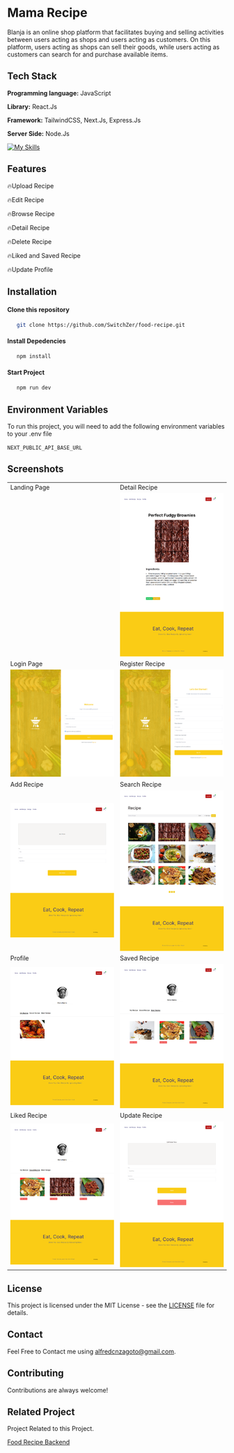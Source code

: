 # Mama Recipe

Blanja is an online shop platform that facilitates buying and selling activities between users acting as shops and users acting as customers. On this platform, users acting as shops can sell their goods, while users acting as customers can search for and purchase available items.

## Tech Stack

**Programming language:** JavaScript

**Library:** React.Js

**Framework:** TailwindCSS, Next.Js, Express.Js

**Server Side:** Node.Js

[![My Skills](https://skillicons.dev/icons?i=js,html,css,tailwind,react,express,nodejs,next)](https://skillicons.dev)

## Features

🔥Upload Recipe

🔥Edit Recipe

🔥Browse Recipe

🔥Detail Recipe

🔥Delete Recipe

🔥Liked and Saved Recipe

🔥Update Profile

## Installation

#### Clone this repository

```bash
   git clone https://github.com/SwitchZer/food-recipe.git
```

#### Install Depedencies

```bash
   npm install
```

#### Start Project

```bash
   npm run dev
```

## Environment Variables

To run this project, you will need to add the following environment variables to your .env file

`NEXT_PUBLIC_API_BASE_URL`

## Screenshots

<table>
   <tr>
      <td>Landing Page</td>
      <td>Detail Recipe</td>
   </tr>
   <tr>
      <td><img width="350px" src="./public/LandingPage.png" border="0" alt="" /></td>
      <td><img width="350px" src="./public/DetailRecipePage.png" border="0" alt="" /></td>
   </tr>
   <tr>
      <td>Login Page</td>
      <td>Register Recipe</td>
   </tr>
   <tr>
      <td><img width="350px" src="./public/LoginPage.png" border="0" alt="" /></td>
      <td><img width="350px" src="./public/RegisterPage.png" border="0" alt="" /></td>
   </tr>
   <tr>
      <td>Add Recipe</td>
      <td>Search Recipe</td>
   </tr>
   <tr>
      <td><img width="350px" src="./public/AddRecipe.png" border="0" alt="" /></td>
      <td><img width="350px" src="./public/RecipePage.png" border="0" alt="" /></td>
   </tr>
   <tr>
      <td>Profile</td>
      <td>Saved Recipe</td>
   </tr>
   <tr>
      <td><img width="350px" src="./public/ProfilePage.png" border="0" alt="" /></td>
      <td><img width="350px" src="./public/SavedRecipe.png" border="0" alt="" /></td>
   </tr>
   <tr>
      <td>Liked Recipe</td>
      <td>Update Recipe</td>
   </tr>
   <tr>
      <td><img width="350px" src="./public/LikedRecipe.png" border="0" alt="" /></td>
      <td><img width="350px" src="./public/UpdateRecipe.png" border="0" alt="" /></td>
   </tr>
</table>

## License

This project is licensed under the MIT License - see the [LICENSE](LICENSE) file for details.

## Contact

Feel Free to Contact me using [alfredcnzagoto@gmail.com](alfredcnzagoto@gmail.com).

## Contributing

Contributions are always welcome!

## Related Project

Project Related to this Project.

[Food Recipe Backend](https://github.com/SwitchZer/hire-job-backend)
